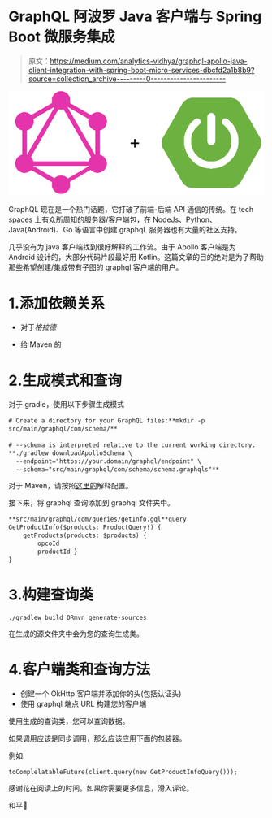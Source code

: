 # GraphQL 阿波罗 Java 客户端与 Spring Boot 微服务集成

> 原文：<https://medium.com/analytics-vidhya/graphql-apollo-java-client-integration-with-spring-boot-micro-services-dbcfd2a1b8b9?source=collection_archive---------0----------------------->

![](img/c0411de9eb6b8151cc948620f395a53e.png)

GraphQL 现在是一个热门话题，它打破了前端-后端 API 通信的传统。在 tech spaces 上有众所周知的服务器/客户端包，在 NodeJs、Python、Java(Android)、Go 等语言中创建 graphqL 服务器也有大量的社区支持。

几乎没有为 java 客户端找到很好解释的工作流。由于 Apollo 客户端是为 Android 设计的，大部分代码片段最好用 Kotlin。这篇文章的目的绝对是为了帮助那些希望创建/集成带有子图的 graphql 客户端的用户。

# 1.添加依赖关系

*   对于*格拉德*

*   给 Maven 的

# 2.生成模式和查询

对于 gradle，使用以下步骤生成模式

```
# Create a directory for your GraphQL files:**mkdir -p src/main/graphql/com/schema/**

# --schema is interpreted relative to the current working directory. **./gradlew downloadApolloSchema \
  --endpoint="https://your.domain/graphql/endpoint" \
  --schema="src/main/graphql/com/schema/schema.graphqls"**
```

对于 Maven，请按照[这里的](https://github.com/aoudiamoncef/apollo-client-maven-plugin)解释配置。

接下来，将 graphql 查询添加到 graphql 文件夹中。

```
**src/main/graphql/com/queries/getInfo.gql**query GetProductInfo($products: ProductQuery!) {
    getProducts(products: $products) {
        opcoId
        productId }
}
```

# 3.构建查询类

```
./gradlew build ORmvn generate-sources
```

在生成的源文件夹中会为您的查询生成类。

# 4.客户端类和查询方法

*   创建一个 OkHttp 客户端并添加你的头(包括认证头)
*   使用 graphql 端点 URL 构建您的客户端

使用生成的查询类，您可以查询数据。

如果调用应该是同步调用，那么应该应用下面的包装器。

例如:

```
toComplelatableFuture(client.query(new GetProductInfoQuery()));
```

感谢花在阅读上的时间。如果你需要更多信息，滑入评论。

和平🙌